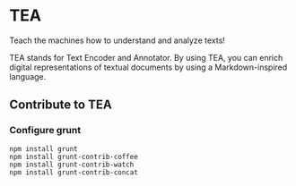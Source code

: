 # TEA
Teach the machines how to understand and analyze texts!

TEA stands for Text Encoder and Annotator. By using TEA, you can enrich digital representations of textual documents by using a Markdown-inspired language.

## Contribute to TEA

### Configure grunt
```
npm install grunt
npm install grunt-contrib-coffee
npm install grunt-contrib-watch
npm install grunt-contrib-concat
```
